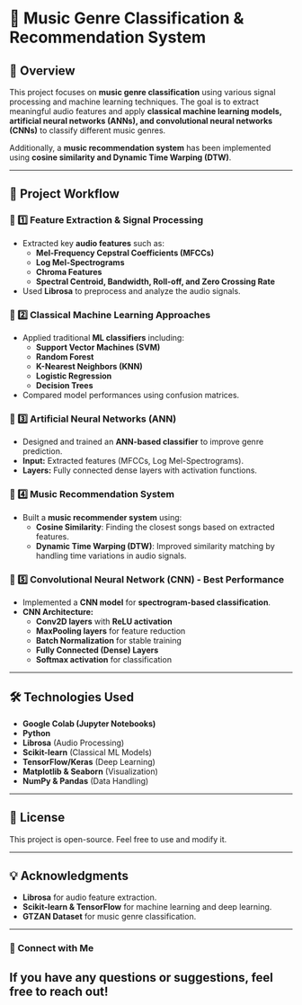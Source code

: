 # 🎵 Music Genre Classification & Recommendation System

## 📌 Overview
This project focuses on **music genre classification** using various signal processing and machine learning techniques. The goal is to extract meaningful audio features and apply **classical machine learning models, artificial neural networks (ANNs), and convolutional neural networks (CNNs)** to classify different music genres.

Additionally, a **music recommendation system** has been implemented using **cosine similarity and Dynamic Time Warping (DTW)**.

---

## 📂 Project Workflow

### 🔹 1️⃣ Feature Extraction & Signal Processing
- Extracted key **audio features** such as:
  - **Mel-Frequency Cepstral Coefficients (MFCCs)**
  - **Log Mel-Spectrograms**
  - **Chroma Features**
  - **Spectral Centroid, Bandwidth, Roll-off, and Zero Crossing Rate**
- Used **Librosa** to preprocess and analyze the audio signals.

### 🔹 2️⃣ Classical Machine Learning Approaches
- Applied traditional **ML classifiers** including:
  - **Support Vector Machines (SVM)**
  - **Random Forest**
  - **K-Nearest Neighbors (KNN)**
  - **Logistic Regression**
  - **Decision Trees**
- Compared model performances using confusion matrices.

### 🔹 3️⃣ Artificial Neural Networks (ANN)
- Designed and trained an **ANN-based classifier** to improve genre prediction.
- **Input:** Extracted features (MFCCs, Log Mel-Spectrograms).
- **Layers:** Fully connected dense layers with activation functions.

### 🔹 4️⃣ Music Recommendation System
- Built a **music recommender system** using:
  - **Cosine Similarity**: Finding the closest songs based on extracted features.
  - **Dynamic Time Warping (DTW)**: Improved similarity matching by handling time variations in audio signals.

### 🔹 5️⃣ Convolutional Neural Network (CNN) - Best Performance
- Implemented a **CNN model** for **spectrogram-based classification**.
- **CNN Architecture:**
  - **Conv2D layers** with **ReLU activation**
  - **MaxPooling layers** for feature reduction
  - **Batch Normalization** for stable training
  - **Fully Connected (Dense) Layers**
  - **Softmax activation** for classification



---

## 🛠️ Technologies Used
- **Google Colab (Jupyter Notebooks)**
- **Python**
- **Librosa** (Audio Processing)
- **Scikit-learn** (Classical ML Models)
- **TensorFlow/Keras** (Deep Learning)
- **Matplotlib & Seaborn** (Visualization)
- **NumPy & Pandas** (Data Handling)

---

## 📜 License
This project is open-source. Feel free to use and modify it.

---

## 💡 Acknowledgments
- **Librosa** for audio feature extraction.
- **Scikit-learn & TensorFlow** for machine learning and deep learning.
- **GTZAN Dataset** for music genre classification.

---

### 🚀 Connect with Me
If you have any questions or suggestions, feel free to reach out!
---

